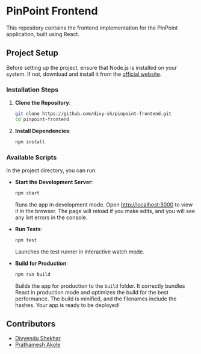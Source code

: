 # PinPoint Frontend

This repository contains the frontend implementation for the PinPoint application, built using React.

## Project Setup

Before setting up the project, ensure that Node.js is installed on your system. If not, download and install it from the [official website](https://nodejs.org/).

### Installation Steps

1. **Clone the Repository**:

   ```bash
   git clone https://github.com/divy-sh/pinpoint-frontend.git
   cd pinpoint-frontend
   ```

2. **Install Dependencies**:

   ```bash
   npm install
   ```

### Available Scripts

In the project directory, you can run:

- **Start the Development Server**:

  ```bash
  npm start
  ```

  Runs the app in development mode. Open [http://localhost:3000](http://localhost:3000) to view it in the browser. The page will reload if you make edits, and you will see any lint errors in the console.

- **Run Tests**:

  ```bash
  npm test
  ```

  Launches the test runner in interactive watch mode.

- **Build for Production**:

  ```bash
  npm run build
  ```

  Builds the app for production to the `build` folder. It correctly bundles React in production mode and optimizes the build for the best performance. The build is minified, and the filenames include the hashes. Your app is ready to be deployed!

## Contributors

- [Divyendu Shekhar](https://github.com/divy-sh)
- [Prathamesh Akole](https://github.com/prathameshakole)
